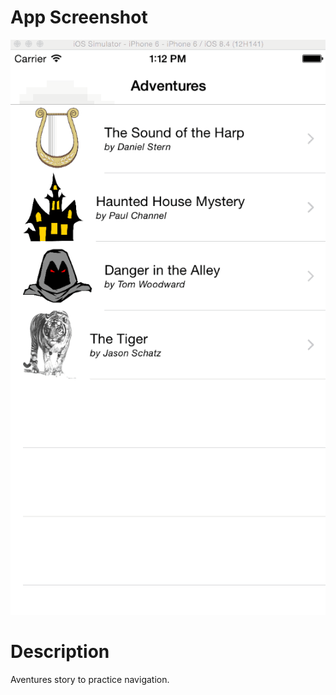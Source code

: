 # App Screenshot

![image](../../Screenshots/Adventures.gif)

# Description
Aventures story to practice navigation.